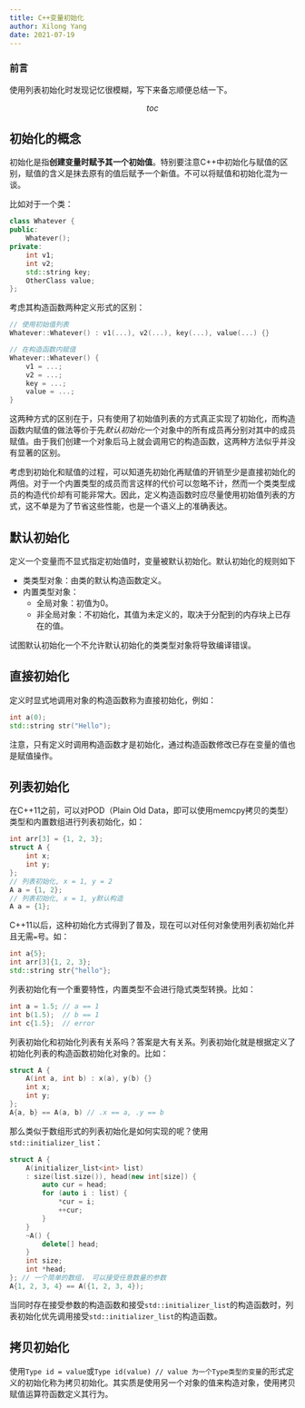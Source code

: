 ```yaml
---
title: C++变量初始化
author: Xilong Yang
date: 2021-07-19 
---
```


<div class="abstract">

### 前言

使用列表初始化时发现记忆很模糊，写下来备忘顺便总结一下。

</div>

$$toc$$

## 初始化的概念

初始化是指**创建变量时赋予其一个初始值**。特别要注意C++中初始化与赋值的区别，赋值的含义是抹去原有的值后赋予一个新值。不可以将赋值和初始化混为一谈。

比如对于一个类：

```cpp
class Whatever {
public:
    Whatever();
private:
    int v1;
    int v2;
    std::string key;
    OtherClass value;
};
```

考虑其构造函数两种定义形式的区别：

```cpp
// 使用初始值列表
Whatever::Whatever() : v1(...), v2(...), key(...), value(...) {}

// 在构造函数内赋值
Whatever::Whatever() {
    v1 = ...;
    v2 = ...;
    key = ...;
    value = ...;
}
```

这两种方式的区别在于，只有使用了初始值列表的方式真正实现了初始化，而构造函数内赋值的做法等价于先*默认初始化*一个对象中的所有成员再分别对其中的成员赋值。由于我们创建一个对象后马上就会调用它的构造函数，这两种方法似乎并没有显著的区别。

考虑到初始化和赋值的过程，可以知道先初始化再赋值的开销至少是直接初始化的两倍。对于一个内置类型的成员而言这样的代价可以忽略不计，然而一个类类型成员的构造代价却有可能非常大。因此，定义构造函数时应尽量使用初始值列表的方式，这不单是为了节省这些性能，也是一个语义上的准确表达。

## 默认初始化

定义一个变量而不显式指定初始值时，变量被默认初始化。默认初始化的规则如下

* 类类型对象：由类的默认构造函数定义。
* 内置类型对象：
  * 全局对象：初值为0。
  * 非全局对象：不初始化，其值为未定义的，取决于分配到的内存块上已存在的值。

试图默认初始化一个不允许默认初始化的类类型对象将导致编译错误。

## 直接初始化

定义时显式地调用对象的构造函数称为直接初始化，例如：

```cpp
int a(0);
std::string str("Hello");
```

注意，只有定义时调用构造函数才是初始化，通过构造函数修改已存在变量的值也是赋值操作。

## 列表初始化

在C++11之前，可以对POD（Plain Old Data，即可以使用memcpy拷贝的类型）类型和内置数组进行列表初始化，如：

```cpp
int arr[3] = {1, 2, 3};
struct A {
    int x;
    int y;
};
// 列表初始化, x = 1, y = 2
A a = {1, 2};
// 列表初始化, x = 1, y默认构造
A a = {1};
```

C++11以后，这种初始化方式得到了普及，现在可以对任何对象使用列表初始化并且无需`=`号。如：

```cpp
int a{5};
int arr[3]{1, 2, 3};
std::string str{"hello"};
```

列表初始化有一个重要特性，内置类型不会进行隐式类型转换。比如：

```cpp
int a = 1.5; // a == 1
int b(1.5);  // b == 1
int c{1.5};  // error
```

列表初始化和初始化列表有关系吗？答案是大有关系。列表初始化就是根据定义了初始化列表的构造函数初始化对象的。比如：

```cpp
struct A {
    A(int a, int b) : x(a), y(b) {}
    int x;
    int y;
};
A{a, b} == A(a, b) // .x == a, .y == b
```

那么类似于数组形式的列表初始化是如何实现的呢？使用`std::initializer_list`：

```cpp
struct A {
    A(initializer_list<int> list) 
    : size(list.size()), head(new int[size]) {
        auto cur = head;
        for (auto i : list) {
            *cur = i;
            ++cur;
        }
    }
    ~A() {
        delete[] head;
    }
    int size;
    int *head;
}; // 一个简单的数组， 可以接受任意数量的参数
A{1, 2, 3, 4} == A({1, 2, 3, 4});
```

当同时存在接受参数的构造函数和接受`std::initializer_list`的构造函数时，列表初始化优先调用接受`std::initializer_list`的构造函数。

## 拷贝初始化

使用`Type id = value`或`Type id(value) // value 为一个Type类型的变量`的形式定义的初始化称为拷贝初始化。其实质是使用另一个对象的值来构造对象，使用拷贝赋值运算符函数定义其行为。
